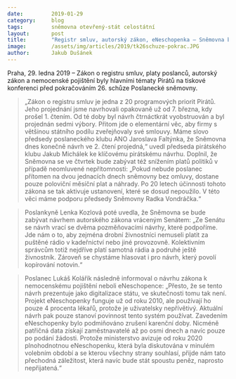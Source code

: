 ```yaml
---
date:         2019-01-29
category:     blog
tags:         sněmovna otevřený-stát celostátní
layout:       post
title:        "Registr smluv, autorský zákon, eNeschopenka – Sněmovna bude tento týden řešit klíčové body pirátského programu"
image:        /assets/img/articles/2019/tk26schuze-pokrac.JPG 
author:       Jakub Dušánek
---
```


Praha, 29. ledna 2019 – Zákon o registru smluv, platy poslanců, autorský zákon a nemocenské pojištění byly hlavními tématy Pirátů na tiskové konferenci před pokračováním 26. schůze Poslanecké sněmovny.  

> „Zákon o registru smluv je jedna z 20 programových priorit Pirátů. Jeho projednání jsme navrhovali opakovaně už od 7. března, kdy prošel 1. čtením. Od té doby byl návrh čtrnáctkrát vyobstruován a byl projednán sedmi výbory. Přitom jde o elementární věc, aby firmy s většinou státního podílu zveřejňovaly své smlouvy. Máme slovo předsedy poslaneckého klubu ANO Jaroslava Faltýnka, že Sněmovna dnes konečně návrh ve 2. čtení projedná,“ uvedl předseda pirátského klubu Jakub Michálek ke klíčovému pirátskému návrhu. Doplnil, že Sněmovna se ve čtvrtek bude zabývat též snížením platů politiků v případě neomluvené nepřítomnosti: „Pokud nebude poslanec přítomen na dvou jednacích dnech sněmovny bez omluvy, dostane pouze poloviční měsíční plat a náhrady. Po 20 letech účinnosti tohoto zákona se tak aktivuje ustanovení, které se dosud nepoužilo. V této věci máme podporu předsedy Sněmovny Radka Vondráčka.“

> Poslankyně Lenka Kozlová poté uvedla, že Sněmovna se bude zabývat návrhem autorského zákona vráceným Senátem: „Ze Senátu se návrh vrací se dvěma pozměňovacími návrhy, které podpoříme. Jde nám o to, aby zejména drobní živnostníci nemuseli platit za puštěné rádio v kadeřnictví nebo jiné provozovně. Kolektivním správcům totiž nejdříve platí samotná rádia a podruhé ještě živnostník. Zároveň se chystáme hlasovat i pro návrh, který povolí kopírování notovin.“

> Poslanec Lukáš Kolářík následně informoval o návrhu zákona k nemocenskému pojištění neboli eNeschopence: „Přesto, že se tento návrh prezentuje jako digitalizace státu, ve skutečnosti tomu tak není. Projekt eNeschopenky funguje už od roku 2010, ale používají ho pouze 4 procenta lékařů, protože je uživatelsky nepřívětivý. Aktuální návrh pak pouze stanoví povinnost tento systém používat. Zavedením eNeschopenky bylo podmiňováno zrušení karenční doby. Nicméně patřičná data získají zaměstnavatelé až po osmi dnech a navíc pouze po podání žádosti. Protože ministerstvo avizuje od roku 2020 plnohodnotnou eNeschopenku, která byla diskutována v minulém volebním období a se kterou všechny strany souhlasí, přijde nám tato přechodná záležitost, která navíc bude stát spoustu peněz, naprosto nepřijatená.“
